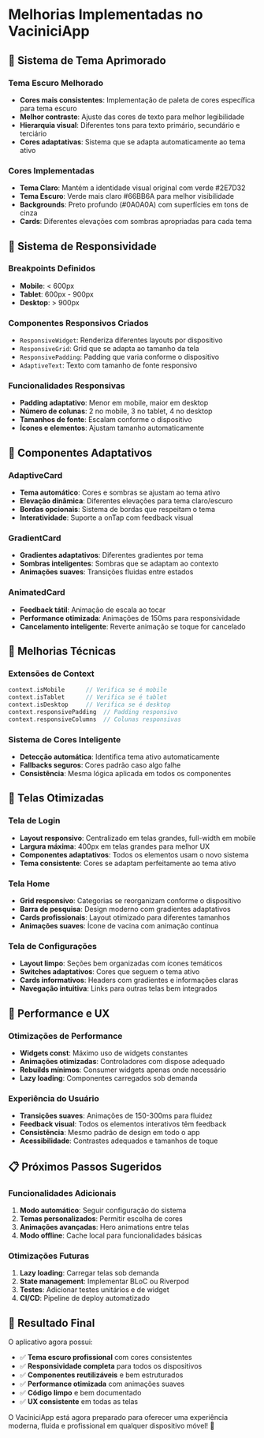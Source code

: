 # Melhorias Implementadas no VaciniciApp

## 🎨 Sistema de Tema Aprimorado

### Tema Escuro Melhorado
- **Cores mais consistentes**: Implementação de paleta de cores específica para tema escuro
- **Melhor contraste**: Ajuste das cores de texto para melhor legibilidade
- **Hierarquia visual**: Diferentes tons para texto primário, secundário e terciário
- **Cores adaptativas**: Sistema que se adapta automaticamente ao tema ativo

### Cores Implementadas
- **Tema Claro**: Mantém a identidade visual original com verde #2E7D32
- **Tema Escuro**: Verde mais claro #66BB6A para melhor visibilidade
- **Backgrounds**: Preto profundo (#0A0A0A) com superfícies em tons de cinza
- **Cards**: Diferentes elevações com sombras apropriadas para cada tema

## 📱 Sistema de Responsividade

### Breakpoints Definidos
- **Mobile**: < 600px
- **Tablet**: 600px - 900px  
- **Desktop**: > 900px

### Componentes Responsivos Criados
- `ResponsiveWidget`: Renderiza diferentes layouts por dispositivo
- `ResponsiveGrid`: Grid que se adapta ao tamanho da tela
- `ResponsivePadding`: Padding que varia conforme o dispositivo
- `AdaptiveText`: Texto com tamanho de fonte responsivo

### Funcionalidades Responsivas
- **Padding adaptativo**: Menor em mobile, maior em desktop
- **Número de colunas**: 2 no mobile, 3 no tablet, 4 no desktop
- **Tamanhos de fonte**: Escalam conforme o dispositivo
- **Ícones e elementos**: Ajustam tamanho automaticamente

## 🎯 Componentes Adaptativos

### AdaptiveCard
- **Tema automático**: Cores e sombras se ajustam ao tema ativo
- **Elevação dinâmica**: Diferentes elevações para tema claro/escuro
- **Bordas opcionais**: Sistema de bordas que respeitam o tema
- **Interatividade**: Suporte a onTap com feedback visual

### GradientCard
- **Gradientes adaptativos**: Diferentes gradientes por tema
- **Sombras inteligentes**: Sombras que se adaptam ao contexto
- **Animações suaves**: Transições fluidas entre estados

### AnimatedCard
- **Feedback tátil**: Animação de escala ao tocar
- **Performance otimizada**: Animações de 150ms para responsividade
- **Cancelamento inteligente**: Reverte animação se toque for cancelado

## 🔧 Melhorias Técnicas

### Extensões de Context
```dart
context.isMobile      // Verifica se é mobile
context.isTablet      // Verifica se é tablet  
context.isDesktop     // Verifica se é desktop
context.responsivePadding  // Padding responsivo
context.responsiveColumns  // Colunas responsivas
```

### Sistema de Cores Inteligente
- **Detecção automática**: Identifica tema ativo automaticamente
- **Fallbacks seguros**: Cores padrão caso algo falhe
- **Consistência**: Mesma lógica aplicada em todos os componentes

## 🎨 Telas Otimizadas

### Tela de Login
- **Layout responsivo**: Centralizado em telas grandes, full-width em mobile
- **Largura máxima**: 400px em telas grandes para melhor UX
- **Componentes adaptativos**: Todos os elementos usam o novo sistema
- **Tema consistente**: Cores se adaptam perfeitamente ao tema ativo

### Tela Home
- **Grid responsivo**: Categorias se reorganizam conforme o dispositivo
- **Barra de pesquisa**: Design moderno com gradientes adaptativos
- **Cards profissionais**: Layout otimizado para diferentes tamanhos
- **Animações suaves**: Ícone de vacina com animação contínua

### Tela de Configurações
- **Layout limpo**: Seções bem organizadas com ícones temáticos
- **Switches adaptativos**: Cores que seguem o tema ativo
- **Cards informativos**: Headers com gradientes e informações claras
- **Navegação intuitiva**: Links para outras telas bem integrados

## 🚀 Performance e UX

### Otimizações de Performance
- **Widgets const**: Máximo uso de widgets constantes
- **Animações otimizadas**: Controladores com dispose adequado
- **Rebuilds mínimos**: Consumer widgets apenas onde necessário
- **Lazy loading**: Componentes carregados sob demanda

### Experiência do Usuário
- **Transições suaves**: Animações de 150-300ms para fluidez
- **Feedback visual**: Todos os elementos interativos têm feedback
- **Consistência**: Mesmo padrão de design em todo o app
- **Acessibilidade**: Contrastes adequados e tamanhos de toque

## 📋 Próximos Passos Sugeridos

### Funcionalidades Adicionais
1. **Modo automático**: Seguir configuração do sistema
2. **Temas personalizados**: Permitir escolha de cores
3. **Animações avançadas**: Hero animations entre telas
4. **Modo offline**: Cache local para funcionalidades básicas

### Otimizações Futuras
1. **Lazy loading**: Carregar telas sob demanda
2. **State management**: Implementar BLoC ou Riverpod
3. **Testes**: Adicionar testes unitários e de widget
4. **CI/CD**: Pipeline de deploy automatizado

## 🎯 Resultado Final

O aplicativo agora possui:
- ✅ **Tema escuro profissional** com cores consistentes
- ✅ **Responsividade completa** para todos os dispositivos
- ✅ **Componentes reutilizáveis** e bem estruturados
- ✅ **Performance otimizada** com animações suaves
- ✅ **Código limpo** e bem documentado
- ✅ **UX consistente** em todas as telas

O VaciniciApp está agora preparado para oferecer uma experiência moderna, fluida e profissional em qualquer dispositivo móvel! 🎉